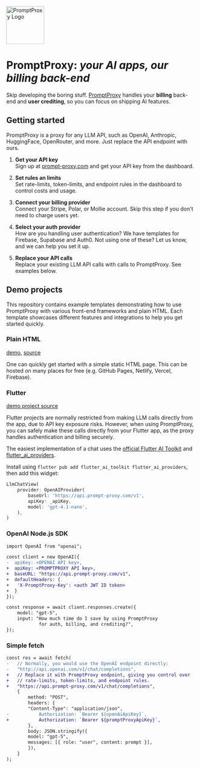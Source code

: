 
<img src="https://prompt-proxy.com/logo_text.svg" height="100" alt="PromptProxy Logo" />

# PromptProxy: *your AI apps, our billing back-end*
Skip developing the boring stuff. [PromptProxy](https://prompt-proxy.com) handles your **billing** back-end and **user crediting**, so you can focus on shipping AI features.


## Getting started
PromptProxy is a proxy for any LLM API, such as OpenAI, Anthropic, HuggingFace, OpenRouter, and more. Just replace the API endpoint with ours.

1. **Get your API key**  
Sign up at [prompt-proxy.com](https://prompt-proxy.com) and get your API key from the dashboard.

2. **Set rules an limits**  
Set rate-limits, token-limits, and endpoint rules in the dashboard to control costs and usage.

3. **Connect your billing provider**  
Connect your Stripe, Polar, or Mollie account. Skip this step if you don't need to charge users yet.

4. **Select your auth provider**  
How are you handling user authentication? We have templates for Firebase, Supabase and Auth0. Not using one of these? Let us know, and we can help you set it up.

5. **Replace your API calls**  
Replace your existing LLM API calls with calls to PromptProxy. See examples below.


## Demo projects

This repository contains example templates demonstrating how to use PromptProxy with various front-end frameworks and plain HTML. Each template showcases different features and integrations to help you get started quickly.

### Plain HTML
[demo](https://mruijzendaal.github.io/html-preview.github.io/?url=https://github.com/mruijzendaal/promptproxy-templates/blob/main/templates/static_html/index.html), [source](/templates/static_html/)

One can quickly get started with a simple static HTML page. This can be hosted on many places for free (e.g. GitHub Pages, Netlify, Vercel, Firebase).

### Flutter
[demo project source](templates/flutter/)

Flutter projects are normally restricted from making LLM calls directly from the app, due to API key exposure risks. However, when using PromptProxy, you can safely make these calls directly from your Flutter app, as the proxy handles authentication and billing securely.

The easiest implementation of a chat uses the [official Flutter AI Toolkit](https://docs.flutter.dev/ai-toolkit) and [flutter_ai_providers](https://pub.dev/packages/flutter_ai_providers/). 

Install using `flutter pub add flutter_ai_toolkit flutter_ai_providers`, then add this widget:
```dart
LlmChatView(
    provider: OpenAIProvider(
        baseUrl: 'https://api.prompt-proxy.com/v1',
        apiKey: _apiKey,
        model: 'gpt-4.1-nano',
    ),
)
```

### OpenAI Node.js SDK

```diff
import OpenAI from "openai";

const client = new OpenAI({
-  apiKey: <OPENAI API key>, 
+  apiKey: <PROMPTPROXY API key>,
+  baseURL: "https://api.prompt-proxy.com/v1", 
+  defaultHeaders: {
+   'X-PromptProxy-Key': <auth JWT ID token>
+  }
});

const response = await client.responses.create({
    model: "gpt-5",
    input: "How much time do I save by using PromptProxy 
			for auth, billing, and crediting?",
});
```

### Simple fetch

```diff
const res = await fetch(
-   // Normally, you would use the OpenAI endpoint directly:
-   "http://api.openai.com/v1/chat/completions",
+   // Replace it with PromptProxy endpoint, giving you control over
+   // rate-limits, token-limits, and endpoint rules.
+   "https://api.prompt-proxy.com/v1/chat/completions",
    {
        method: "POST",
        headers: {
        "Content-Type": "application/json",
-           Authorization: `Bearer ${openAiApiKey}`,
+           Authorization: `Bearer ${promptProxyApiKey}`,
        },
        body: JSON.stringify({
        model: "gpt-5",
        messages: [{ role: "user", content: prompt }],
        }),
    }
);
```
